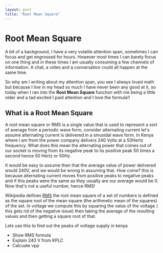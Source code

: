 ```yaml
---
layout: post
title: "Root Mean Square"
---
```

# Root Mean Square

A bit of a background, I have a very volatile attention span, sometimes I can focus and get engrossed for hours. However most times I can barely focus on one thing and in these times I am usually consuming a few channels of information. A chat, a video and a conversation could all happen at the same time.

So why am I writing about my attention span, you see I always loved math but because I live in my head so much I have never been any good at it, so today when I ran into the **Root Mean Square** function with me being a little older and a tad excited I paid attention and I love the formula!! 


## What is a Root Mean Square

A root mean square or RMS is a single value that is used to represent a sort of average from a periodic wave form, consider alternating current let's assume alternating current is delivered in a sinusidal wave form. In Kenya where I am from the power company delivers 240 Volts at a 50Hertz frequency. What does this mean the alternating power that comes out of our socket is moving from its negative peak to its positive peak 50 times a second hence 50 Hertz or 50Hz. 

It would be easy to assume then that the average value of power delivered would 240V, and we would be wrong in assuming that. How come? this is because alternating current moves from positive peaks to negative peaks and if this peaks were the same as they usually are our average would be 0. Now that's not a useful number, hence RMS! 

Wikipedia defines [RMS](https://en.wikipedia.org/wiki/Root_mean_square) the root mean square of a set of numbers is defined as the square root of the mean square (the arithmetic mean of the squares) of the set. In voltage we compute this by squaring the value of the voltage ( this gets rid of the negative issue) then taking the average of the resulting values and then getting a square root of that. 

Lets use this to find out the peaks of voltage supply in kenya



- Show RMS formula 
- Explain 240 V from KPLC 
- Calcuate vpp
